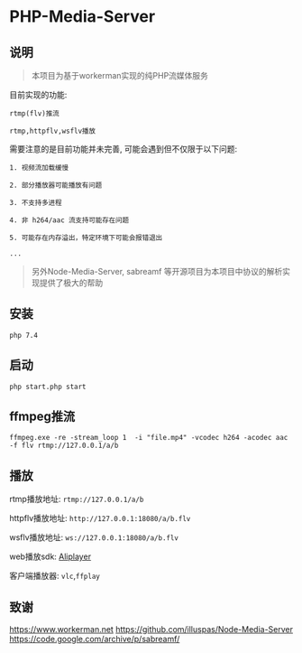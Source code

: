 # PHP-Media-Server

## 说明

> 本项目为基于workerman实现的纯PHP流媒体服务

目前实现的功能:
    
    rtmp(flv)推流

    rtmp,httpflv,wsflv播放


需要注意的是目前功能并未完善, 可能会遇到但不仅限于以下问题:

    1. 视频流加载缓慢
    
    2. 部分播放器可能播放有问题
    
    3. 不支持多进程
    
    4. 非 h264/aac 流支持可能存在问题
    
    5. 可能存在内存溢出，特定环境下可能会报错退出

    ...

> 另外Node-Media-Server, sabreamf 等开源项目为本项目中协议的解析实现提供了极大的帮助

## 安装

```php 7.4```

## 启动

````
php start.php start
````             

## ffmpeg推流

```
ffmpeg.exe -re -stream_loop 1  -i "file.mp4" -vcodec h264 -acodec aac -f flv rtmp://127.0.0.1/a/b
```

## 播放

rtmp播放地址: ``rtmp://127.0.0.1/a/b``

httpflv播放地址: ``http://127.0.0.1:18080/a/b.flv``

wsflv播放地址: ``ws://127.0.0.1:18080/a/b.flv``

web播放sdk: [Aliplayer](http://player.alicdn.com/aliplayer/setting/setting.html)

客户端播放器: ``vlc``,``ffplay``



## 致谢
https://www.workerman.net
https://github.com/illuspas/Node-Media-Server
https://code.google.com/archive/p/sabreamf/
   

